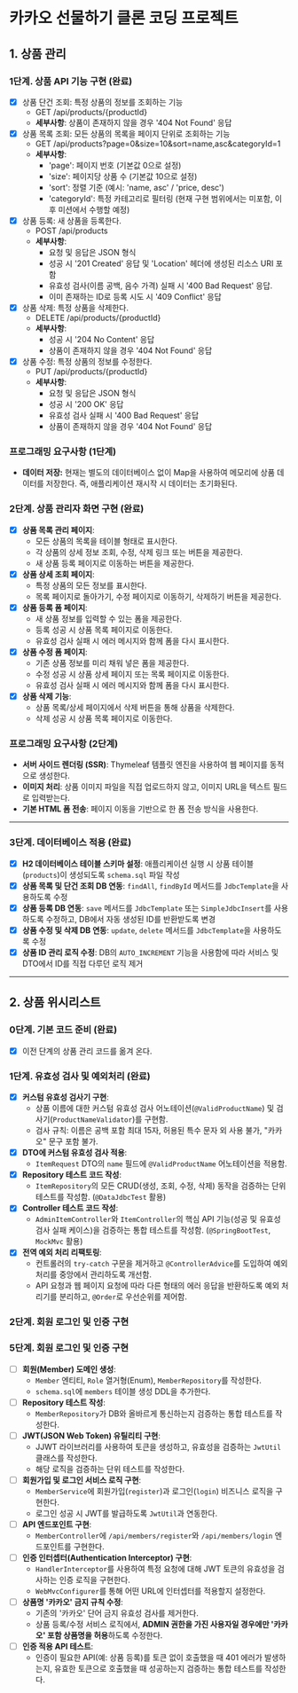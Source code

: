 # 카카오 선물하기 클론 코딩 프로젝트

## 1. 상품 관리

### 1단계. 상품 API 기능 구현 (완료)

- [X] 상품 단건 조회: 특정 상품의 정보를 조회하는 기능
    - GET /api/products/{productId}
    - **세부사항**: 상품이 존재하지 않을 경우 '404 Not Found' 응답
- [X] 상품 목록 조회: 모든 상품의 목록을 페이지 단위로 조회하는 기능
    - GET /api/products?page=0&size=10&sort=name,asc&categoryId=1
    - **세부사항**:
        - 'page': 페이지 번호 (기본값 0으로 설정)
        - 'size': 페이지당 상품 수 (기본값 10으로 설정)
        - 'sort': 정렬 기준 (예시: 'name, asc' / 'price, desc')
        - 'categoryId': 특정 카테고리로 필터링 (현재 구현 범위에서는 미포함, 이후 미션에서 수행할 예정)
- [X] 상품 등록: 새 상품을 등록한다.
    - POST /api/products
    - **세부사항**:
        - 요청 및 응답은 JSON 형식
        - 성공 시 '201 Created' 응답 및 'Location' 헤더에 생성된 리소스 URI 포함
        - 유효성 검사(이름 공백, 음수 가격) 실패 시 '400 Bad Request' 응답.
        - 이미 존재하는 ID로 등록 시도 시 '409 Conflict' 응답
- [X] 상품 삭제: 특정 상품을 삭제한다.
    - DELETE /api/products/{productId}
    - **세부사항**:
        - 성공 시 '204 No Content' 응답
        - 상품이 존재하지 않을 경우 '404 Not Found' 응답
- [X] 상품 수정: 특정 상품의 정보를 수정한다.
    - PUT /api/products/{productId}
    - **세부사항**:
        - 요청 및 응답은 JSON 형식
        - 성공 시 '200 OK' 응답
        - 유효성 검사 실패 시 '400 Bad Request' 응답
        - 상품이 존재하지 않을 경우 '404 Not Found' 응답

### 프로그래밍 요구사항 (1단계)

* **데이터 저장:** 현재는 별도의 데이터베이스 없이 Map을 사용하여 메모리에 상품 데이터를 저장한다. 즉, 애플리케이션 재시작 시 데이터는 초기화된다.

### 2단계. 상품 관리자 화면 구현 (완료)

* [X] **상품 목록 관리 페이지**:
    * 모든 상품의 목록을 테이블 형태로 표시한다.
    * 각 상품의 상세 정보 조회, 수정, 삭제 링크 또는 버튼을 제공한다.
    * 새 상품 등록 페이지로 이동하는 버튼을 제공한다.
* [X] **상품 상세 조회 페이지**:
    * 특정 상품의 모든 정보를 표시한다.
    * 목록 페이지로 돌아가기, 수정 페이지로 이동하기, 삭제하기 버튼을 제공한다.
* [X] **상품 등록 폼 페이지**:
    * 새 상품 정보를 입력할 수 있는 폼을 제공한다.
    * 등록 성공 시 상품 목록 페이지로 이동한다.
    * 유효성 검사 실패 시 에러 메시지와 함께 폼을 다시 표시한다.
* [X] **상품 수정 폼 페이지**:
    * 기존 상품 정보를 미리 채워 넣은 폼을 제공한다.
    * 수정 성공 시 상품 상세 페이지 또는 목록 페이지로 이동한다.
    * 유효성 검사 실패 시 에러 메시지와 함께 폼을 다시 표시한다.
* [X] **상품 삭제 기능**:
    * 상품 목록/상세 페이지에서 삭제 버튼을 통해 상품을 삭제한다.
    * 삭제 성공 시 상품 목록 페이지로 이동한다.

### 프로그래밍 요구사항 (2단계)

* **서버 사이드 렌더링 (SSR)**: Thymeleaf 템플릿 엔진을 사용하여 웹 페이지를 동적으로 생성한다.
* **이미지 처리**: 상품 이미지 파일을 직접 업로드하지 않고, 이미지 URL을 텍스트 필드로 입력받는다.
* **기본 HTML 폼 전송**: 페이지 이동을 기반으로 한 폼 전송 방식을 사용한다.

---

### 3단계. 데이터베이스 적용 (완료)

- [X] **H2 데이터베이스 테이블 스키마 설정**: 애플리케이션 실행 시 상품 테이블(`products`)이 생성되도록 `schema.sql` 파일 작성
- [X] **상품 목록 및 단건 조회 DB 연동**: `findAll`, `findById` 메서드를 `JdbcTemplate`을 사용하도록 수정
- [X] **상품 등록 DB 연동**: `save` 메서드를 `JdbcTemplate` 또는 `SimpleJdbcInsert`를 사용하도록 수정하고, DB에서 자동 생성된 ID를
  반환받도록 변경
- [X] **상품 수정 및 삭제 DB 연동**: `update`, `delete` 메서드를 `JdbcTemplate`을 사용하도록 수정
- [X] **상품 ID 관리 로직 수정**: DB의 `AUTO_INCREMENT` 기능을 사용함에 따라 서비스 및 DTO에서 ID를 직접 다루던 로직 제거

---
## 2. 상품 위시리스트

### 0단계. 기본 코드 준비 (완료)
- [X] 이전 단계의 상품 관리 코드를 옮겨 온다.

### 1단계. 유효성 검사 및 예외처리 (완료)
- [X] **커스텀 유효성 검사기 구현**:
    - 상품 이름에 대한 커스텀 유효성 검사 어노테이션(`@ValidProductName`) 및 검사기(`ProductNameValidator`)를 구현함.
    - 검사 규칙: 이름은 공백 포함 최대 15자, 허용된 특수 문자 외 사용 불가, "카카오" 문구 포함 불가.
- [X] **DTO에 커스텀 유효성 검사 적용**:
    - `ItemRequest` DTO의 `name` 필드에 `@ValidProductName` 어노테이션을 적용함.
- [X] **Repository 테스트 코드 작성**:
    - `ItemRepository`의 모든 CRUD(생성, 조회, 수정, 삭제) 동작을 검증하는 단위 테스트를 작성함. (`@DataJdbcTest` 활용)
- [X] **Controller 테스트 코드 작성**:
    - `AdminItemController`와 `ItemController`의 핵심 API 기능(성공 및 유효성 검사 실패 케이스)을 검증하는 통합 테스트를 작성함. (`@SpringBootTest`, `MockMvc` 활용)
- [X] **전역 예외 처리 리팩토링**:
    - 컨트롤러의 `try-catch` 구문을 제거하고 `@ControllerAdvice`를 도입하여 예외 처리를 중앙에서 관리하도록 개선함.
    - API 요청과 웹 페이지 요청에 따라 다른 형태의 에러 응답을 반환하도록 예외 처리기를 분리하고, `@Order`로 우선순위를 제어함.

### 2단계. 회원 로그인 및 인증 구현
### 5단계. 회원 로그인 및 인증 구현

- [ ] **회원(Member) 도메인 생성**:
    - `Member` 엔티티, `Role` 열거형(Enum), `MemberRepository`를 작성한다.
    - `schema.sql`에 `members` 테이블 생성 DDL을 추가한다.
- [ ] **Repository 테스트 작성**:
    - `MemberRepository`가 DB와 올바르게 통신하는지 검증하는 통합 테스트를 작성한다.
- [ ] **JWT(JSON Web Token) 유틸리티 구현**:
    - JJWT 라이브러리를 사용하여 토큰을 생성하고, 유효성을 검증하는 `JwtUtil` 클래스를 작성한다.
    - 해당 로직을 검증하는 단위 테스트를 작성한다.
- [ ] **회원가입 및 로그인 서비스 로직 구현**:
    - `MemberService`에 회원가입(`register`)과 로그인(`login`) 비즈니스 로직을 구현한다.
    - 로그인 성공 시 JWT를 발급하도록 `JwtUtil`과 연동한다.
- [ ] **API 엔드포인트 구현**:
    - `MemberController`에 `/api/members/register`와 `/api/members/login` 엔드포인트를 구현한다.
- [ ] **인증 인터셉터(Authentication Interceptor) 구현**:
    - `HandlerInterceptor`를 사용하여 특정 요청에 대해 JWT 토큰의 유효성을 검사하는 인증 로직을 구현한다.
    - `WebMvcConfigurer`를 통해 어떤 URL에 인터셉터를 적용할지 설정한다.
- [ ] **상품명 '카카오' 금지 규칙 수정**:
    - 기존의 '카카오' 단어 금지 유효성 검사를 제거한다.
    - 상품 등록/수정 서비스 로직에서, **ADMIN 권한을 가진 사용자일 경우에만 '카카오' 포함 상품명을 허용**하도록 수정한다.
- [ ] **인증 적용 API 테스트**:
    - 인증이 필요한 API(예: 상품 등록)를 토큰 없이 호출했을 때 401 에러가 발생하는지, 유효한 토큰으로 호출했을 때 성공하는지 검증하는 통합 테스트를 작성한다.